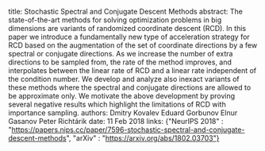 title: Stochastic Spectral and Conjugate Descent Methods
abstract: The state-of-the-art methods for solving optimization problems in big dimensions are variants of randomized coordinate descent (RCD). In this paper we introduce a fundamentally new type of acceleration strategy for RCD based on the augmentation of the set of coordinate directions by a few spectral or conjugate directions. As we increase the number of extra directions to be sampled from, the rate of the method improves, and interpolates between the linear rate of RCD and a linear rate independent of the condition number. We develop and analyze also inexact variants of these methods where the spectral and conjugate directions are allowed to be approximate only. We motivate the above development by proving several negative results which highlight the limitations of RCD with importance sampling.
authors: Dmitry Kovalev
        Eduard Gorbunov
        Elnur Gasanov
        Peter Richtárik
date: 11 Feb 2018
links: {"NeurIPS 2018" : "https://papers.nips.cc/paper/7596-stochastic-spectral-and-conjugate-descent-methods", "arXiv" : "https://arxiv.org/abs/1802.03703"}